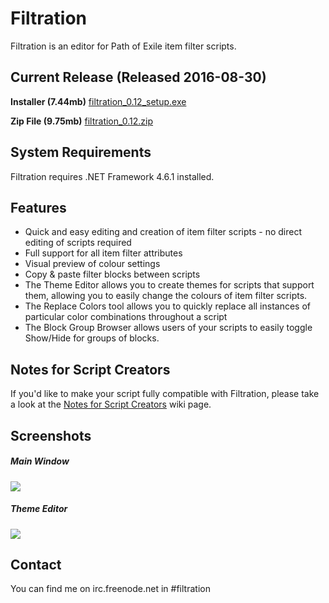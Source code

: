 # Filtration

Filtration is an editor for Path of Exile item filter scripts.

## Current Release (Released 2016-08-30)
<b>Installer (7.44mb)</b> <a href="https://github.com/ben-wallis/Filtration/releases/download/0.12/filtration_0.12_setup.exe">filtration_0.12_setup.exe</a>

<b>Zip File (9.75mb)</b> <a href="https://github.com/ben-wallis/Filtration/releases/download/0.12/filtration_0.12.zip">filtration_0.12.zip</a>

## System Requirements
Filtration requires .NET Framework 4.6.1 installed.

## Features

* Quick and easy editing and creation of item filter scripts - no direct editing of scripts required
* Full support for all item filter attributes
* Visual preview of colour settings
* Copy & paste filter blocks between scripts
* The Theme Editor allows you to create themes for scripts that support them, allowing you to easily change the colours of item filter scripts.
* The Replace Colors tool allows you to quickly replace all instances of particular color combinations throughout a script
* The Block Group Browser allows users of your scripts to easily toggle Show/Hide for groups of blocks.

## Notes for Script Creators
If you'd like to make your script fully compatible with Filtration, please take a look at the [Notes for Script Creators](https://github.com/ben-wallis/Filtration/wiki/Notes-for-Script-Creators) wiki page.

## Screenshots

##### Main Window
<img src="http://i.imgur.com/eAsMoSo.png" />

##### Theme Editor
<img src="http://i.imgur.com/FJWJknO.png" />

## Contact

You can find me on irc.freenode.net in #filtration
